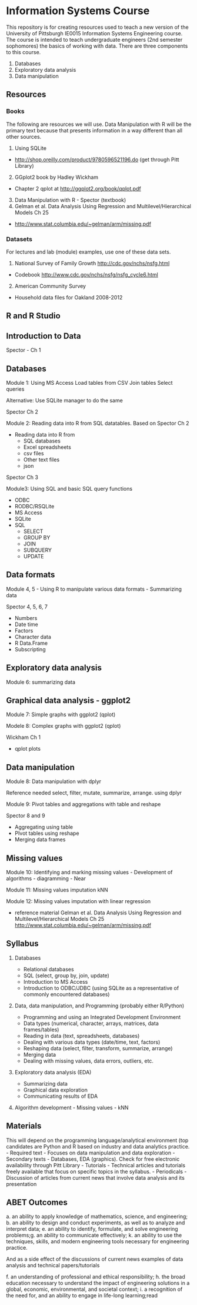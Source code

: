 # Information Systems Course

This repository is for creating resources used to teach a new version of the University of Pittsburgh IE0015 Information Systems Engineering course.  The course is intended to teach undergraduate engineers (2nd semester sophomores) the basics of working with data.  There are three components to this course.

1.  Databases
2.  Exploratory data analysis
3.  Data manipulation

## Resources

###  Books

The following are resources we will use.  Data Manipulation with R will be the primary text because that presents information in a way different than all other sources.

1.  Using SQLite
  -  http://shop.oreilly.com/product/9780596521196.do (get through Pitt Library)
2.  GGplot2 book by Hadley Wickham
  -  Chapter 2 qplot at http://ggplot2.org/book/qplot.pdf
3.  Data Manipulation with R - Spector (textbook)
4.  Gelman et al. Data Analysis Using Regression and Multilevel/Hierarchical Models Ch 25
  -  http://www.stat.columbia.edu/~gelman/arm/missing.pdf

### Datasets

For lectures and lab (module) examples, use one of these data sets.

1.  National Survey of Family Growth http://cdc.gov/nchs/nsfg.html
  -  Codebook http://www.cdc.gov/nchs/nsfg/nsfg_cycle6.html
2.  American Community Survey
  -  Household data files for Oakland 2008-2012



##  R and R Studio


## Introduction to Data

Spector - Ch 1

##  Databases

Module 1:  Using MS Access
    Load tables from CSV
    Join tables
    Select queries

Alternative: Use SQLite manager to do the same

Spector Ch 2

Module 2:  Reading data into R from SQL datatables.  Based on Spector Ch 2

-  Reading data into R from
    -  SQL databases
    -  Excel spreadsheets
    -  csv files
    -  Other text files
    -  json

Spector Ch 3

Module3:  Using SQL and basic SQL query functions

-  ODBC
-  RODBC/RSQLite
-  MS Access
-  SQLite
-  SQL
    -  SELECT
    -  GROUP BY
    -  JOIN
    -  SUBQUERY
    -  UPDATE

##  Data formats

Module 4, 5
    -  Using R to manipulate various data formats
    -  Summarizing data

Spector 4, 5, 6, 7

-  Numbers
-  Date time
-  Factors
-  Character data
-  R Data.Frame
-  Subscripting

##  Exploratory data analysis

Module 6:  summarizing data

##  Graphical data analysis - ggplot2

Module 7:  Simple graphs with ggplot2 (qplot)

Modele 8:  Complex graphs with ggplot2 (qplot)

Wickham Ch 1

-  qplot plots

##  Data manipulation

Module 8:  Data manipulation with dplyr

Reference needed
select, filter, mutate, summarize, arrange. using dplyr

Module 9:  Pivot tables and aggregations with table and reshape

Spector 8 and 9
-  Aggregating   using table
-  PIvot tables using reshape
-  Merging data frames

##  Missing values

Module 10:  Identifying and marking missing values - Development of algorithms - diagramming - Near

Module 11:  Missing values imputation kNN

Module 12:  Missing values imputation with linear regression

-  reference material
Gelman et al. Data Analysis Using Regression and Multilevel/Hierarchical Models Ch 25
http://www.stat.columbia.edu/~gelman/arm/missing.pdf


## Syllabus

1.  Databases
	-  Relational databases
	-  SQL (select, group by, join, update)
	-  Introduction to MS Access
	-  Introduction to ODBC/JDBC (using SQLite as a representative of commonly encountered databases)

2.  Data, data manipulation, and Programming (probably either R/Python)
	-  Programming and using an Integrated Development Environment
	-  Data types (numerical, character, arrays, matrices, data frames/tables)
	-  Reading in data (text, spreadsheets, databases)
	-  Dealing with various data types (date/time, text, factors)
	-  Reshaping data (select, filter, transform, summarize, arrange)
	-  Merging data
	-  Dealing with missing values, data errors, outliers, etc.

3.  Exploratory data analysis (EDA)
	-  Summarizing data
	-  Graphical data exploration
	-  Communicating results of EDA

4.  Algorithm development
        -  Missing values
        -  kNN

## Materials

This will depend on the programming language/analytical environment (top candidates are Python and R based on industry and data analytics practice.
	- Required text - Focuses on data manipulation and data exploration
	- Secondary texts - Databases, EDA (graphics). Check for free electronic availability through Pitt Library
	- Tutorials - Technical articles and tutorials freely available that focus on specific topics in the syllabus.
	- Periodicals - Discussion of articles from current news that involve data analysis and its presentation

## ABET Outcomes

a. an ability to apply knowledge of mathematics, science, and engineering;
b. an ability to design and conduct experiments, as well as to analyze and interpret data;
e. an ability to identify, formulate, and solve engineering problems;g. an ability to communicate effectively;
k. an ability to use the techniques, skills, and modern engineering tools necessary for engineering practice.

And as a side effect of the discussions of current news examples of data analysis and technical papers/tutorials

f. an understanding of professional and ethical responsibility;
h. the broad education necessary to understand the impact of engineering solutions in a global, economic, environmental, and societal context;
i. a recognition of the need for, and an ability to engage in life-long learning;read